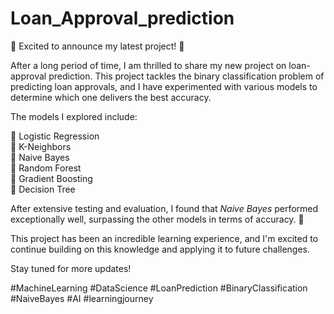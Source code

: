 # Loan_Approval_prediction

🚀 Excited to announce my latest project! 🚀

After a long period of time, I am thrilled to share my new project on loan-approval prediction. This project tackles the binary classification problem of predicting loan approvals, and I have experimented with various models to determine which one delivers the best accuracy.

The models I explored include:

🔹 Logistic Regression  
🔹 K-Neighbors  
🔹 Naive Bayes  
🔹 Random Forest  
🔹 Gradient Boosting  
🔹 Decision Tree

After extensive testing and evaluation, I found that *Naive Bayes* performed exceptionally well, surpassing the other models in terms of accuracy. 🎉

This project has been an incredible learning experience, and I'm excited to continue building on this knowledge and applying it to future challenges.

Stay tuned for more updates!

#MachineLearning #DataScience #LoanPrediction #BinaryClassification #NaiveBayes #AI #learningjourney
